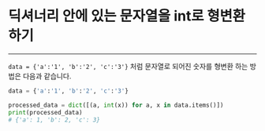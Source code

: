 # 딕셔너리 안에 있는 문자열을 int로 형변환하기

---

`data = {'a':'1', 'b':'2', 'c':'3'}` 처럼 문자열로 되어진
숫자를 형변환 하는 방법은 다음과 같습니다.

```python
data = {'a':'1', 'b':'2', 'c':'3'}

processed_data = dict([(a, int(x)) for a, x in data.items()])
print(processed_data)
# {'a': 1, 'b': 2, 'c': 3}
```
